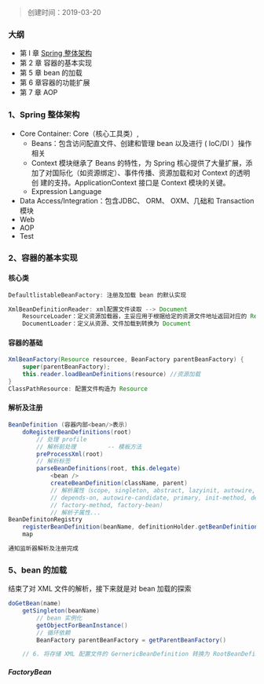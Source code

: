 > 创建时间：2019-03-20

### 大纲
- 第 l 章 [Spring 整体架构](#1、Spring%20整体架构)
- 第 2 章 容器的基本实现
- 第 5 章 bean 的加载
- 第 6 章容器的功能扩展
- 第 7 章 AOP


### 1、Spring 整体架构
- Core Container: Core（核心工具类）, 
	- Beans：包含访问配直文件、创建和管理 bean 以及进行 ( IoC/DI ）操作相关
	- Context 模块继承了 Beans 的特性，为 Spring 核心提供了大量扩展，添加了对国际化（如资源绑定）、事件传播、资源加载和对 Context 的透明创 建的支持。ApplicationContext 接口是 Context 模块的关键。 
	- Expression Language
- Data Access/Integration：包含JDBC、 ORM、 OXM、几础和 Transaction 模块
- Web
- AOP
- Test


### 2、容器的基本实现

#### 核心类
```java
DefaultlistableBeanFactory: 注册及加载 bean 的默认实现

XmlBeanDefinitionReader: xml配置文件读取 --> Document
	ResourceLoader：定义资源加载器，主妥应用于根据给定的资源文件地址返回对应的 Resource
	DocumentLoader：定义从资源、文件加载到转换为 Document 
```

#### 容器的基础
```java
XmlBeanFactory(Resource resourcee, BeanFactory parentBeanFactory) {
	super(parentBeanFactory);
	this.reader.loadBeanDefinitions(resource) //资源加载
}
ClassPathResource: 配置文件构造为 Resource
```

#### 解析及注册
```java
BeanDefinition (容器内部<bean/>表示)
	doRegisterBeanDefinitions(root)
		// 处理 profile
		// 解析前处理         -- 模板方法
		preProcessXml(root)
		// 解析标签
		parseBeanDefinitions(root, this.delegate)
			<bean />
			createBeanDefinition(className, parent)
			// 解析属性（scope, singleton, abstract, lazyinit, autowire, dependency-check, 
			// depends-on, autowire-candidate, primary, init-method, destroy-method, 
			// factory-method, factory-bean）
			// 解析子属性...
BeanDefinitonRegistry
	registerBeanDefinition(beanName, definitionHolder.getBeanDefinition())
	map

通知监昕器解析及注册完成
```


### 5、bean 的加载
结束了对 XML 文件的解析，接下来就是对 bean 加载的探索

```java
doGetBean(name)
	getSingleton(beanName)
		// bean 实例化
		getObjectForBeanInstance()
		// 循环依赖
		BeanFactory parentBeanFactory = getParentBeanFactory()

	// 6. 将存储 XML 配置文件的 GernericBeanDefinition 转换为 RootBeanDefinition 
```

##### FactoryBean


